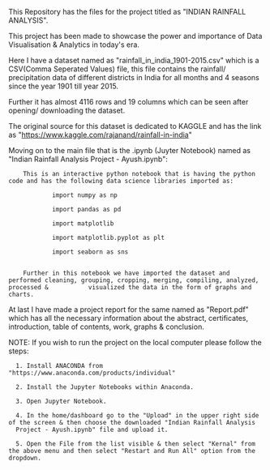 This Repository has the files for the project titled as "INDIAN RAINFALL ANALYSIS".


This project has been made to showcase the power and importance of Data Visualisation & Analytics in today's era.


Here I have a dataset named as "rainfall_in_india_1901-2015.csv" which is a CSV(Comma Seperated Values) file, this file contains the rainfall/ precipitation data of different districts in India for all months and 4 seasons since the year 1901 till year 2015.


Further it has almost 4116 rows and 19 columns which can be seen after opening/ downloading the dataset.


The original source for this dataset is dedicated to KAGGLE and has the link as "https://www.kaggle.com/rajanand/rainfall-in-india"


Moving on to the main file that is the .ipynb (Juyter Notebook) named as "Indian Rainfall Analysis Project - Ayush.ipynb":


        This is an interactive python notebook that is having the python code and has the following data science libraries imported as:
        
                import numpy as np           
                
                import pandas as pd              
                
                import matplotlib 
                
                import matplotlib.pyplot as plt
                
                import seaborn as sns
                
    
        Further in this notebook we have imported the dataset and performed cleaning, grouping, cropping, merging, compiling, analyzed, processed &           visualized the data in the form of graphs and charts.
 
At last I have made a project report for the same named as "Report.pdf" which has all the necessary information about the abstract, certificates, introduction, table of contents, work, graphs & conclusion.

NOTE: If you wish to run the project on the local computer please follow the steps:


      1. Install ANACONDA from "https://www.anaconda.com/products/individual"
      
      2. Install the Jupyter Notebooks within Anaconda.
      
      3. Open Jupyter Notebook.
      
      4. In the home/dashboard go to the "Upload" in the upper right side of the screen & then choose the downloaded "Indian Rainfall Analysis 
      Project - Ayush.ipynb" file and upload it.
      
      5. Open the File from the list visible & then select "Kernal" from the above menu and then select "Restart and Run All" option from the                dropdown.





